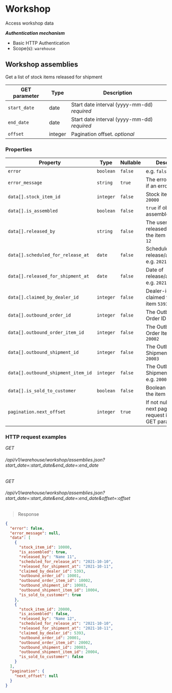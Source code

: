 # Workshop #

Access workshop data

***Authentication mechanism***

- Basic HTTP Authentication
- Scope(s): `warehouse`

## Workshop assemblies ##

Get a list of stock items released for shipment

| GET parameter               | Type      | Description                                                                                                          |
|-------------------------|-----------|----------------------------------------------------------------------------------------------------------------------|
|`start_date`                  | date    | Start date interval (yyyy-mm-dd) <i class="label label-info">required</i>                                                                                                         |
|`end_date`                  | date    | Start date interval (yyyy-mm-dd) <i class="label label-info">required</i>                                                                                                         |
|`offset`                  | integer    | Pagination offset. <i class="label label-info">optional</i>                                                                                                          |

### Properties ###

| Property                         | Type              | Nullable        | Description               |
| -------------------------------- | ----------------- | --------------- | ------------------------- |
| `error`                            | `boolean` | `false` | e.g. `false`      |
| `error_message`                    | `string`    | `true`  | The error message if an error occurred                          |
| `data[].stock_item_id`             | `integer` | `false` | Stock item ID e.g. `20000`      |
| `data[].is_assembled`              | `boolean` | `false` | `true` if object is assembled      |
| `data[].released_by`               | `string`  | `false` | The user who released/assembled the item e.g. `Name 12`    |
| `data[].scheduled_for_release_at`  | `date`    | `false` | Scheduled date for release/assembly e.g. `2021-10-10` |
| `data[].released_for_shipment_at`  | `date`    | `false` | Date of release/assembly e.g. `2021-10-11` |
| `data[].claimed_by_dealer_id`      | `integer` | `false` | Dealer-id who claimed the stock item `5393`       |
| `data[].outbound_order_id`         | `integer` | `false` | The Outbound Order ID e.g. `20001`      |
| `data[].outbound_order_item_id`    | `integer` | `false` | The Outbound Order Item ID e.g. `20002`      |
| `data[].outbound_shipment_id`      | `integer` | `false` | The Outbound Shipment ID e.g. `20003`      |
| `data[].outbound_shipment_item_id` | `integer` | `false` | The Outbound Shipment Item ID e.g. `20004`      |
| `data[].is_sold_to_customer`       | `boolean` | `false` | Boolean whether the item is sold      |
| `pagination.next_offset`           | `integer`    | `true`  | If not null use in next paginated request in `offset` GET parameter                          |

### HTTP request examples ###

<div class="api-endpoint">
	<div class="endpoint-data">
		<i class="label label-post">GET</i>
		<h6>/api/v1/warehouse/workshop/assemblies.json?start_date=:start_date&end_date=:end_date</h6>
	</div>
</div>

<div class="api-endpoint">
	<div class="endpoint-data">
		<i class="label label-post">GET</i>
		<h6>/api/v1/warehouse/workshop/assemblies.json?start_date=:start_date&end_date=:end_date&offset=:offset</h6>
	</div>
</div>


> Response

```json
{
  "error": false,
  "error_message": null,
  "data": [
    {
      "stock_item_id": 10000,
      "is_assembled": true,
      "released_by": "Name 11",
      "scheduled_for_release_at": "2021-10-10",
      "released_for_shipment_at": "2021-10-11",
      "claimed_by_dealer_id": 5393,
      "outbound_order_id": 10001,
      "outbound_order_item_id": 10002,
      "outbound_shipment_id": 10003,
      "outbound_shipment_item_id": 10004,
      "is_sold_to_customer": true
    },
    {
      "stock_item_id": 20000,
      "is_assembled": false,
      "released_by": "Name 12",
      "scheduled_for_release_at": "2021-10-10",
      "released_for_shipment_at": "2021-10-11",
      "claimed_by_dealer_id": 5393,
      "outbound_order_id": 20001,
      "outbound_order_item_id": 20002,
      "outbound_shipment_id": 20003,
      "outbound_shipment_item_id": 20004,
      "is_sold_to_customer": false
    }
  ],
  "pagination": {
    "next_offset": null
  }
}
```
